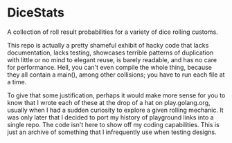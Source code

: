 # DiceStats
A collection of roll result probabilities for a variety of dice rolling customs.

This repo is actually a pretty shameful exhibit of hacky code that lacks documentation, lacks testing, showcases terrible patterns of duplication with little or no mind to elegant reuse, is barely readable, and has no care for performance.  Hell, you can't even compile the whole thing, because they all contain a main(), among other collisions; you have to run each file at a time.

To give that some justification, perhaps it would make more sense for you to know that I wrote each of these at the drop of a hat on play.golang.org, usually when I had a sudden curiosity to explore a given rolling mechanic.  It was only later that I decided to port my history of playground links into a single repo.  The code isn't here to show off my coding capabilities.  This is just an archive of something that I infrequently use when testing designs.